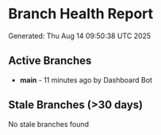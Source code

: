 # Branch Health Report
Generated: Thu Aug 14 09:50:38 UTC 2025

## Active Branches
- **main** - 11 minutes ago by Dashboard Bot

## Stale Branches (>30 days)
No stale branches found
